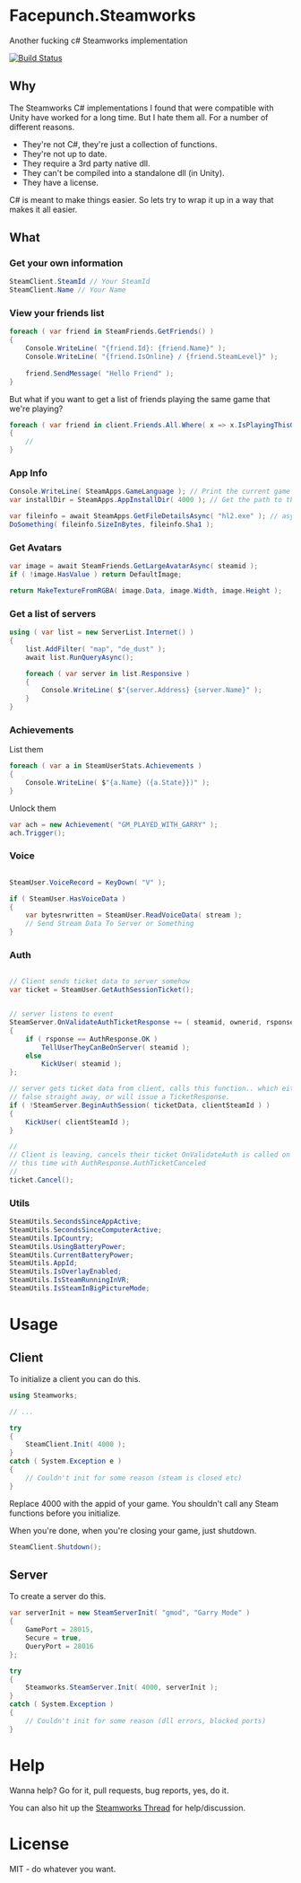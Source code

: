 # Facepunch.Steamworks
Another fucking c# Steamworks implementation

[![Build Status](http://build.facepunch.com/buildStatus/icon?job=Facepunch/Facepunch.Steamworks/master)](http://build.facepunch.com/job/Facepunch/job/Facepunch.Steamworks/job/master/)

## Why

The Steamworks C# implementations I found that were compatible with Unity have worked for a long time. But I hate them all. For a number of different reasons.

* They're not C#, they're just a collection of functions.
* They're not up to date.
* They require a 3rd party native dll.
* They can't be compiled into a standalone dll (in Unity).
* They have a license.

C# is meant to make things easier. So lets try to wrap it up in a way that makes it all easier.

## What

### Get your own information

```csharp
SteamClient.SteamId // Your SteamId
SteamClient.Name // Your Name
```

### View your friends list

```csharp
foreach ( var friend in SteamFriends.GetFriends() )
{
    Console.WriteLine( "{friend.Id}: {friend.Name}" );
    Console.WriteLine( "{friend.IsOnline} / {friend.SteamLevel}" );
    
    friend.SendMessage( "Hello Friend" );
}
```

But what if you want to get a list of friends playing the same game that we're playing?

```csharp
foreach ( var friend in client.Friends.All.Where( x => x.IsPlayingThisGame ) )
{
    // 
}
```

### App Info

```csharp
Console.WriteLine( SteamApps.GameLanguage ); // Print the current game language
var installDir = SteamApps.AppInstallDir( 4000 ); // Get the path to the Garry's Mod install folder

var fileinfo = await SteamApps.GetFileDetailsAsync( "hl2.exe" ); // async get file details
DoSomething( fileinfo.SizeInBytes, fileinfo.Sha1 );
```

### Get Avatars

```csharp
var image = await SteamFriends.GetLargeAvatarAsync( steamid );
if ( !image.HasValue ) return DefaultImage;

return MakeTextureFromRGBA( image.Data, image.Width, image.Height );
```

### Get a list of servers

```csharp
using ( var list = new ServerList.Internet() )
{
    list.AddFilter( "map", "de_dust" );
    await list.RunQueryAsync();

    foreach ( var server in list.Responsive )
    {
        Console.WriteLine( $"{server.Address} {server.Name}" );
    }
}
```

### Achievements

List them

```csharp
foreach ( var a in SteamUserStats.Achievements )
{
    Console.WriteLine( $"{a.Name} ({a.State}})" );
}	
```

Unlock them

```csharp
var ach = new Achievement( "GM_PLAYED_WITH_GARRY" );
ach.Trigger();
```

### Voice

```csharp

SteamUser.VoiceRecord = KeyDown( "V" );

if ( SteamUser.HasVoiceData )
{
    var bytesrwritten = SteamUser.ReadVoiceData( stream );
    // Send Stream Data To Server or Something
}

```


### Auth

```csharp

// Client sends ticket data to server somehow
var ticket = SteamUser.GetAuthSessionTicket();


// server listens to event
SteamServer.OnValidateAuthTicketResponse += ( steamid, ownerid, rsponse ) =>
{
    if ( rsponse == AuthResponse.OK )
        TellUserTheyCanBeOnServer( steamid );
    else
        KickUser( steamid );
};

// server gets ticket data from client, calls this function.. which either returns
// false straight away, or will issue a TicketResponse.
if ( !SteamServer.BeginAuthSession( ticketData, clientSteamId ) )
{
    KickUser( clientSteamId );
}

//
// Client is leaving, cancels their ticket OnValidateAuth is called on the server again
// this time with AuthResponse.AuthTicketCanceled
//
ticket.Cancel();

```

### Utils

```csharp
SteamUtils.SecondsSinceAppActive;
SteamUtils.SecondsSinceComputerActive;
SteamUtils.IpCountry;
SteamUtils.UsingBatteryPower;
SteamUtils.CurrentBatteryPower;
SteamUtils.AppId;
SteamUtils.IsOverlayEnabled;
SteamUtils.IsSteamRunningInVR;
SteamUtils.IsSteamInBigPictureMode;
```

# Usage

## Client

To initialize a client you can do this.

```csharp
using Steamworks;

// ...

try 
{
    SteamClient.Init( 4000 );
}
catch ( System.Exception e )
{
    // Couldn't init for some reason (steam is closed etc)
}
```

Replace 4000 with the appid of your game. You shouldn't call any Steam functions before you initialize.

When you're done, when you're closing your game, just shutdown.

```csharp
SteamClient.Shutdown();
```

## Server

To create a server do this.

```csharp
var serverInit = new SteamServerInit( "gmod", "Garry Mode" )
{
    GamePort = 28015,
    Secure = true,
    QueryPort = 28016
};

try
{
    Steamworks.SteamServer.Init( 4000, serverInit );
}
catch ( System.Exception )
{
    // Couldn't init for some reason (dll errors, blocked ports)
}
```

# Help

Wanna help? Go for it, pull requests, bug reports, yes, do it.

You can also hit up the [Steamworks Thread](http://steamcommunity.com/groups/steamworks/discussions/0/1319961618833314524/) for help/discussion.

# License

MIT - do whatever you want.
